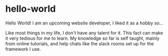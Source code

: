 # hello-world
Hello World!
I am an upcoming website developer, I liked it as a hobby so...

Like most things in my life, I don't have any talent for it. This fact can make it very tedious for me to learn. My knowledge so far is self taught, mainly from online tutorials, and help chats like the slack rooms set up for the framework I use.
